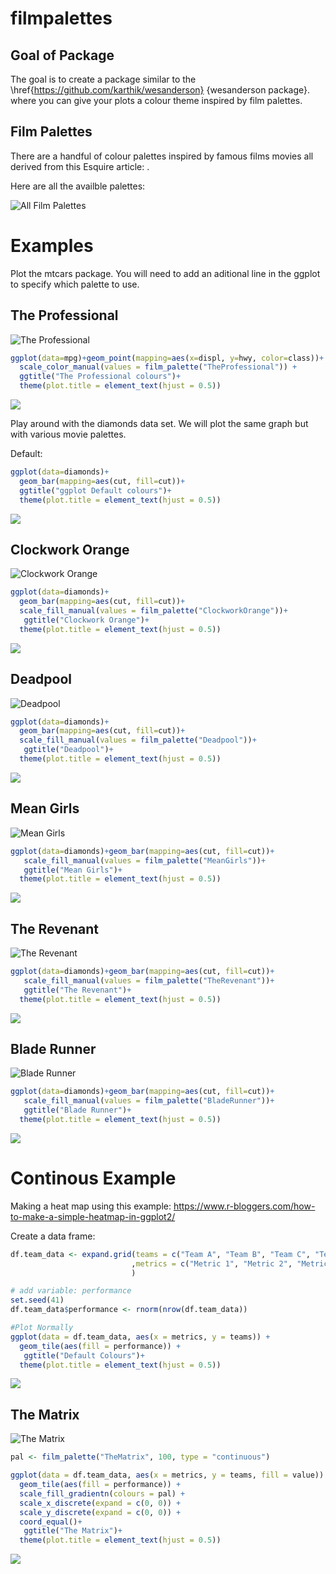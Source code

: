 # filmpalettes

## Goal of Package
The goal is to create a package similar to the \href{https://github.com/karthik/wesanderson} {wesanderson package}. where you can give your plots a colour theme inspired by film palettes. 

Film Palettes
-------------

There are a handful of colour palettes inspired by famous films movies all derived from this Esquire article: .

Here are all the availble palettes:

![All Film Palettes](/images/All_Film_Palettes.png)

Examples
========

Plot the mtcars package. You will need to add an aditional line in the ggplot to specify which palette to use.

The Professional
----------------

![The Professional](/images/TheProfessional.jpg)

``` r
ggplot(data=mpg)+geom_point(mapping=aes(x=displ, y=hwy, color=class))+ 
  scale_color_manual(values = film_palette("TheProfessional")) +
  ggtitle("The Professional colours")+
  theme(plot.title = element_text(hjust = 0.5))
```

![](images/unnamed-chunk-3-1.png)

Play around with the diamonds data set. We will plot the same graph but with various movie palettes.

Default:

``` r
ggplot(data=diamonds)+
  geom_bar(mapping=aes(cut, fill=cut))+
  ggtitle("ggplot Default colours")+
  theme(plot.title = element_text(hjust = 0.5))
```

![](images/unnamed-chunk-4-1.png)

Clockwork Orange
----------------

![Clockwork Orange](/images/ClockworkOrange.jpg)

``` r
ggplot(data=diamonds)+
  geom_bar(mapping=aes(cut, fill=cut))+ 
  scale_fill_manual(values = film_palette("ClockworkOrange"))+
   ggtitle("Clockwork Orange")+
  theme(plot.title = element_text(hjust = 0.5))
```

![](images/unnamed-chunk-5-1.png)

Deadpool
--------

![Deadpool](/images/Deadpool.jpg)

``` r
ggplot(data=diamonds)+
  geom_bar(mapping=aes(cut, fill=cut))+ 
  scale_fill_manual(values = film_palette("Deadpool"))+
   ggtitle("Deadpool")+
  theme(plot.title = element_text(hjust = 0.5))
```

![](images/unnamed-chunk-6-1.png)

Mean Girls
----------

![Mean Girls](/images/MeanGirls.jpg)

``` r
ggplot(data=diamonds)+geom_bar(mapping=aes(cut, fill=cut))+ 
   scale_fill_manual(values = film_palette("MeanGirls"))+
   ggtitle("Mean Girls")+
  theme(plot.title = element_text(hjust = 0.5))
```

![](images/unnamed-chunk-7-1.png)

The Revenant
------------

![The Revenant](/images/TheRevenant.jpg)

``` r
ggplot(data=diamonds)+geom_bar(mapping=aes(cut, fill=cut))+ 
   scale_fill_manual(values = film_palette("TheRevenant"))+
   ggtitle("The Revenant")+
  theme(plot.title = element_text(hjust = 0.5))
```

![](images/unnamed-chunk-8-1.png)

Blade Runner
------------

![Blade Runner](/images/BladeRunner.jpg)

``` r
ggplot(data=diamonds)+geom_bar(mapping=aes(cut, fill=cut))+ 
   scale_fill_manual(values = film_palette("BladeRunner"))+
   ggtitle("Blade Runner")+
  theme(plot.title = element_text(hjust = 0.5))
```

![](images/unnamed-chunk-9-1.png)

Continous Example
=================

Making a heat map using this example: <https://www.r-bloggers.com/how-to-make-a-simple-heatmap-in-ggplot2/>

Create a data frame:

``` r
df.team_data <- expand.grid(teams = c("Team A", "Team B", "Team C", "Team D")
                           ,metrics = c("Metric 1", "Metric 2", "Metric 3", "Metric 4", "Metric 5")
                           )

# add variable: performance
set.seed(41)
df.team_data$performance <- rnorm(nrow(df.team_data))
```

``` r
#Plot Normally
ggplot(data = df.team_data, aes(x = metrics, y = teams)) +
  geom_tile(aes(fill = performance)) +
   ggtitle("Default Colours")+
  theme(plot.title = element_text(hjust = 0.5))
```

![](images/unnamed-chunk-11-1.png)

The Matrix
----------

![The Matrix](/images/TheMatrix.jpg)

``` r
pal <- film_palette("TheMatrix", 100, type = "continuous")

ggplot(data = df.team_data, aes(x = metrics, y = teams, fill = value)) +
  geom_tile(aes(fill = performance)) + 
  scale_fill_gradientn(colours = pal) + 
  scale_x_discrete(expand = c(0, 0)) +
  scale_y_discrete(expand = c(0, 0)) + 
  coord_equal()+
   ggtitle("The Matrix")+
  theme(plot.title = element_text(hjust = 0.5))
```

![](images/unnamed-chunk-12-1.png)
